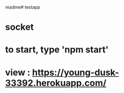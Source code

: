 readme# testapp

 # socket 
 # to start, type 'npm start'
 # view : https://young-dusk-33392.herokuapp.com/
